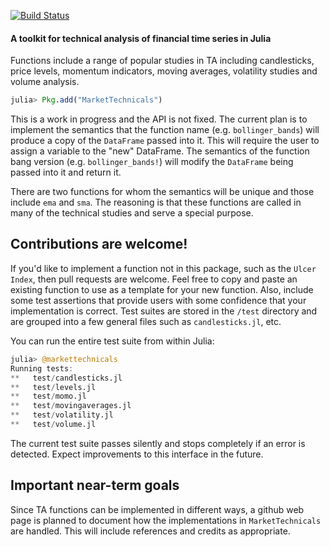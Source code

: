 [![Build Status](https://travis-ci.org/JuliaQuant/MarketTechnicals.jl.png)](https://travis-ci.org/JuliaQuant/MarketTechnicals.jl)

#### A toolkit for technical analysis of financial time series in Julia

Functions include a range of popular studies in TA including candlesticks, price levels,
momentum indicators, moving averages, volatility studies and volume analysis. 

````julia
julia> Pkg.add("MarketTechnicals")
````

This is a work in progress and the API is not fixed. The current plan is to implement the semantics
that the function name (e.g. `bollinger_bands`) will produce a copy of the `DataFrame` passed into it.
This will require the user to assign a variable to the "new" DataFrame. The semantics of the function 
bang version (e.g. `bollinger_bands!`) will modify the `DataFrame` being passed into it and return it.

There are two functions for whom the semantics will be unique and those include `ema` and `sma`. The 
reasoning is that these functions are called in many of the technical studies and serve a special 
purpose.

## Contributions are welcome! 

If you'd like to implement a function not in this package, such as the `Ulcer Index`, then pull 
requests are welcome. Feel free to copy and paste an existing function to use as a template for your
new function. Also, include some test assertions that provide users with some confidence that your
implementation is correct. Test suites are stored in the `/test` directory and are grouped into
a few general files such as `candlesticks.jl`, etc.

You can run the entire test suite from within Julia:

````julia
julia> @markettechnicals
Running tests: 
**   test/candlesticks.jl
**   test/levels.jl
**   test/momo.jl
**   test/movingaverages.jl
**   test/volatility.jl
**   test/volume.jl
````

The current test suite passes silently and stops completely if an error is detected. Expect improvements to 
this interface in the future. 

## Important near-term goals

Since TA functions can be implemented in different ways, a github web page is planned to document how the 
implementations in `MarketTechnicals` are handled. This will include references and credits as appropriate. 
